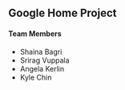 ## Google Home Project
#### Team Members
- Shaina Bagri
- Srirag Vuppala
- Angela Kerlin
- Kyle Chin
